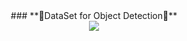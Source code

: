 <div align="center">
  ### **🎯DataSet for Object Detection🎯**     
   </div> 
 

<div align="center">
<img align="center" src="https://user-images.githubusercontent.com/87802556/200938962-6a0f4260-92a5-47d3-b771-9d44ad00c3d1.gif" />
  </div>
  

 
